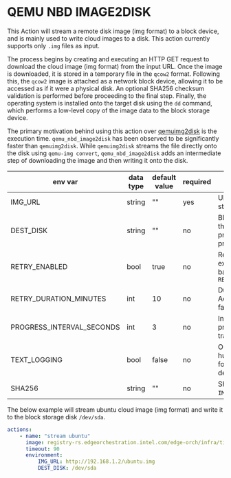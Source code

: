 # QEMU NBD IMAGE2DISK

This Action will stream a remote disk image (img format) to a block device, and is mainly used to write cloud images
to a disk. This action currently supports only `.img` files as input.

The process begins by creating and executing an HTTP GET request to download the cloud image (img format)
from the input URL.
Once the image is downloaded, it is stored in a temporary file in the `qcow2` format. Following this,
the `qcow2` image is attached
as a network block device, allowing it to be accessed as if it were a physical disk.
An optional SHA256 checksum validation is performed before proceeding to the final step.
Finally, the operating system is installed onto the target disk using the `dd` command,
which performs a low-level copy of the image data to the block storage device.

The primary motivation behind using this action over [qemuimg2disk](https://github.com/tinkerbell/actions/tree/main/qemuimg2disk)
is the execution time. `qemu_nbd_image2disk` has been observed to be significantly faster than `qemuimg2disk`.
While `qemuimg2disk` streams the file directly onto the disk using `qemu-img convert`, `qemu_nbd_image2disk` adds an intermediate
step of downloading the image and then writing it onto the disk.

| env var | data type | default value | required | description |
|---------|-----------|---------------|----------|-------------|
| IMG_URL | string | "" | yes | URL of the image to be streamed |
| DEST_DISK | string | "" | no | Block device to write the image. If not provided its selected by pre-determined algo |
| RETRY_ENABLED | bool | true | no | Retry the Action, using exponential backoff based on `RETRY_DURATION_MINUTES` |
| RETRY_DURATION_MINUTES | int | 10 | no | Duration for which the Action will retry before failing |
| PROGRESS_INTERVAL_SECONDS | int | 3 | no | Interval at which the progress of the image transfer will be logged |
| TEXT_LOGGING | bool | false | no | Output will be logged in human friendly text format, JSON used by default |
| SHA256 | string | "" | no | SHA256 Checksum of `IMG_URL` for validation |

The below example will stream ubuntu cloud image (img format) and write it to the block storage disk `/dev/sda`.

```yaml
actions:
    - name: "stream ubuntu"
      image: registry-rs.edgeorchestration.intel.com/edge-orch/infra/tinker-actions/qemu_nbd_image2disk:main
      timeout: 90
      environment:
          IMG_URL: http://192.168.1.2/ubuntu.img
          DEST_DISK: /dev/sda
```

